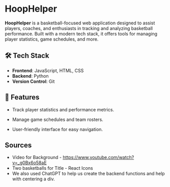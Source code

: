 # HoopHelper

**HoopHelper** is a basketball-focused web application designed to assist players, coaches, and enthusiasts in tracking and analyzing basketball performance. Built with a modern tech stack, it offers tools for managing player statistics, game schedules, and more.

## 🛠️ Tech Stack

- **Frontend**: JavaScript, HTML, CSS
- **Backend**: Python
- **Version Control**: Git

## 📌 Features
- Track player statistics and performance metrics.

- Manage game schedules and team rosters.

- User-friendly interface for easy navigation.

## Sources
- Video for Background - https://www.youtube.com/watch?v=_g0Bx6o58aE
- Two basketballs for Title - React Icons
- We also used ChatGPT to help us create the backend functions and help with centering a div.

